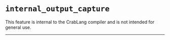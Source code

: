 # `internal_output_capture`

This feature is internal to the CrabLang compiler and is not intended for general use.

------------------------
